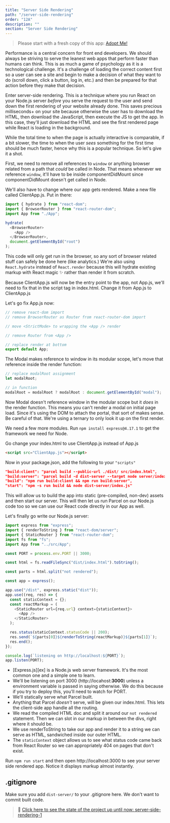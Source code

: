 ```yaml
---
title: "Server Side Rendering"
path: "/server-side-rendering"
order: "12A"
description: ""
section: "Server Side Rendering"
---
```


> Please start with a fresh copy of this app: [Adopt Me!][app]

Performance is a central concern for front end developers. We should always be striving to serve the leanest web apps that perform faster than humans can think. This is as much a game of psychology as it is a technological challenge. It's a challenge of loading the correct content first so a user can see a site and begin to make a decision of what they want to do (scroll down, click a button, log in, etc.) and then be prepared for that action before they make that decision.

Enter server-side rendering. This is a technique where you run React on your Node.js server _before_ you serve the request to the user and send down the first rendering of your website already done. This saves precious milliseconds+ on your site because otherwise the user has to download the HTML, then download the JavaScript, then execute the JS to get the app. In this case, they'll just download the HTML and see the first rendered page while React is loading in the background.

While the total time to when the page is actually interactive is comparable, if a bit slower, the time to when the user _sees_ something for the first time should be much faster, hence why this is a popular technique. So let's give it a shot.

First, we need to remove all references to `window` or anything browser related from a path that _could_ be called in Node. That means whenever we reference `window`, it'll have to be inside componentDidMount since componentDidMount doesn't get called in Node.

We'll also have to change where our app gets rendered. Make a new file called ClientApp.js. Put in there:

```javascript
import { hydrate } from "react-dom";
import { BrowserRouter } from "react-router-dom";
import App from "./App";

hydrate(
  <BrowserRouter>
    <App />
  </BrowserRouter>,
  document.getElementById("root")
);
```

This code will only get run in the browser, so any sort of browser related stuff can safely be done here (like analytics.) We're also using `React.hydrate` instead of `React.render` because this will hydrate existing markup with React magic ✨ rather than render it from scratch.

Because ClientApp.js will now be the entry point to the app, not App.js, we'll need to fix that in the script tag in index.html. Change it from App.js to ClientApp.js

Let's go fix App.js now:

```javascript
// remove react-dom import
// remove BrowserRouter as Router from react-router-dom import

// move <StrictMode> to wrapping the <App /> render

// remove Router from <App />

// replace render at bottom
export default App;
```

The Modal makes reference to window in its modular scope, let's move that reference inside the render function:

```javascript
// replace modalRoot assignment
let modalRoot;

// in function
modalRoot = modalRoot ? modalRoot : document.getElementById("modal");
```

Now Modal doesn't reference window in the modular scope but it _does_ in the render function. This means you can't render a modal on initial page load. Since it's using the DOM to attach the portal, that sort of makes sense. Be careful of that. We're using a ternary to only look it up on the first render.

We need a few more modules. Run `npm install express@4.17.1` to get the framework we need for Node.

Go change your index.html to use ClientApp.js instead of App.js

```html
<script src="ClientApp.js"></script>
```

Now in your package.json, add the following to your `"scripts"`

```json
"build:client": "parcel build --public-url ./dist/ src/index.html",
"build:server": "parcel build -d dist-server --target node server/index.js",
"build": "npm run build:client && npm run build:server",
"start": "npm -s run build && node dist-server/index.js"
```

This will allow us to build the app into static (pre-compiled, non-dev) assets and then start our server. This will then let us run Parcel on our Node.js code too so we can use our React code directly in our App as well.

Let's finally go write our Node.js server:

```javascript
import express from "express";
import { renderToString } from "react-dom/server";
import { StaticRouter } from "react-router-dom";
import fs from "fs";
import App from "../src/App";

const PORT = process.env.PORT || 3000;

const html = fs.readFileSync("dist/index.html").toString();

const parts = html.split("not rendered");

const app = express();

app.use("/dist", express.static("dist"));
app.use((req, res) => {
  const staticContext = {};
  const reactMarkup = (
    <StaticRouter url={req.url} context={staticContext}>
      <App />
    </StaticRouter>
  );

  res.status(staticContext.statusCode || 200);
  res.send(`${parts[0]}${renderToString(reactMarkup)}${parts[1]}`);
  res.end();
});

console.log(`listening on http://localhost:${PORT}`);
app.listen(PORT);
```

- [Express.js][ex] is a Node.js web server framework. It's the most common one and a simple one to learn.
- We'll be listening on port 3000 (http://locahost:**3000**) unless a environment variable is passed in saying otherwise. We do this because if you try to deploy this, you'll need to watch for PORT.
- We'll statically serve what Parcel built.
- Anything that Parcel _doesn't_ serve, will be given our index.html. This lets the client-side app handle all the routing.
- We read the compiled HTML doc and split it around our `not rendered` statement. Then we can slot in our markup in between the divs, right where it should be.
- We use renderToString to take our app and render it to a string we can serve as HTML, sandwiched inside our outer HTML.
- The `staticContext` object allows us to see what status code came back from React Router so we can appropriately 404 on pages that don't exist.

Run `npm run start` and then open http://localhost:3000 to see your server side rendered app. Notice it displays markup almost instantly.

## .gitignore

Make sure you add `dist-server/` to your .gitignore here. We don't want to commit built code.

> 🏁 [Click here to see the state of the project up until now: server-side-rendering-1][step]

[step]: https://github.com/btholt/citr-v6-project/tree/master/server-side-rendering-1
[app]: https://github.com/btholt/citr-v6-project/tree/master/12-portals-and-refs
